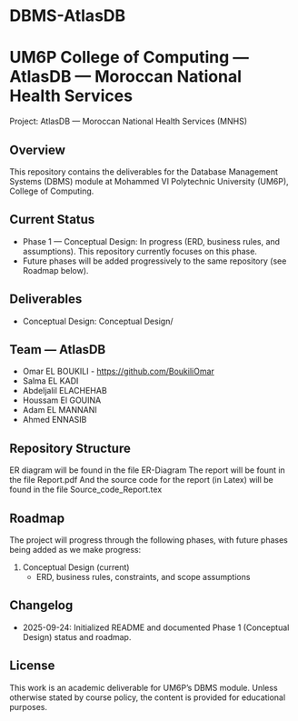 # DBMS-AtlasDB
UM6P College of Computing — AtlasDB — Moroccan National Health Services
===============================================================

Project: AtlasDB — Moroccan National Health Services (MNHS)

Overview
--------
This repository contains the deliverables for the Database Management Systems (DBMS) module at Mohammed VI Polytechnic University (UM6P), College of Computing. 

Current Status
--------------
- Phase 1 — Conceptual Design: In progress (ERD, business rules, and assumptions). This repository currently focuses on this phase.
- Future phases will be added progressively to the same repository (see Roadmap below).

Deliverables
------------
- Conceptual Design: Conceptual Design/

Team — AtlasDB
-----------------
- Omar EL BOUKILI - https://github.com/BoukiliOmar
- Salma EL KADI
- Abdeljalil ELACHEHAB
- Houssam El GOUINA
- Adam EL MANNANI
- Ahmed ENNASIB

Repository Structure
--------------------

ER diagram will be found in the file ER-Diagram
The report will be fount in the file Report.pdf
And the source code for the report (in Latex) will be found in the file Source_code_Report.tex

Roadmap
-------
The project will progress through the following phases, with future phases being added as we make progress:

1) Conceptual Design (current)
    - ERD, business rules, constraints, and scope assumptions



Changelog
---------
- 2025-09-24: Initialized README and documented Phase 1 (Conceptual Design) status and roadmap.

License
-------
This work is an academic deliverable for UM6P’s DBMS module. Unless otherwise stated by course policy, the content is provided for educational purposes.
